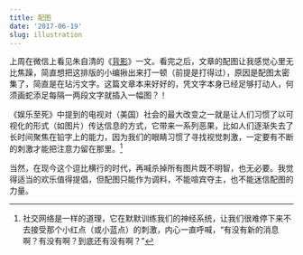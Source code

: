 ```yaml
---
title: 配图
date: '2017-06-19'
slug: illustration
---
```


上周在微信上看见朱自清的《[背影](http://mp.weixin.qq.com/s/JxeRrsx4gwbd8z1xZ7EOpg)》一文。看完之后，文章的配图让我感觉心里无比焦躁，简直想把这排版的小编揪出来打一顿（前提是打得过），原因是配图太密集了，简直是在玷污文字。这篇文章本来好好的，凭文字本身已经足够打动人，何须画蛇添足每隔一两段文字就插入一幅图？！

《娱乐至死》中提到的电视对（美国）社会的最大改变之一就是让人们习惯了以可视化的形式（如图片）传达信息的方式，它带来一系列恶果，比如人们逐渐失去了长时间聚焦在铅字上的能力，因为我们的眼睛习惯了寻找视觉刺激，一定要有不断的刺激才能把注意力留在那里。[^1]

当然，在现今这个逗比横行的时代，再喊杀掉所有图片既不明智，也无必要。我觉得适当的欢乐值得提倡，但配图只能作为调料，不能喧宾夺主，也不能迷信配图的力量。

[^1]: 社交网络是一样的道理，它在默默训练我们的神经系统，让我们很难停下来不去接受那个小红点（或小蓝点）的刺激，内心一直呼喊，“有没有新的消息啊？有没有啊？到底还有没有啊？”
